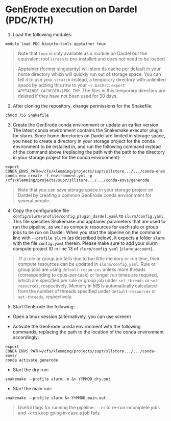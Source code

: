 # GenErode execution on Dardel (PDC/KTH)

1) Load the following modules:

```
module load PDC bioinfo-tools apptainer tmux
```

> Note that `tmux` is only available as a module on Dardel 
but the equivalent tool `screen` is pre-installed and does 
not need to be loaded. 

> Apptainer (former singularity) will store its cache per 
default in your home directory which will quickly run out of 
storage space. You can tell it to use your `scratch` instead, a 
temporary directory with unlimited space by adding this row 
to your `~/.bashrc`: `export APPTAINER_CACHEDIR=$PDC_TMP`.
The files in this temporary directory are deleted if they have
not been used for 30 days. 

2) After cloning the repository, change permissions for the 
Snakefile:

```
chmod 755 Snakefile
```

3) Create the GenErode conda environment or update an earlier 
version. The latest conda environment contains the Snakemake 
executor plugin for slurm. Since home directories on Dardel 
are limited in storage space, you need to create a directory in 
your storage project for the conda environment to be installed 
in, and run the following command instead of the command above
(replacing the path with the path to the directory in your storage
project for the conda environment): 

```
export CONDA_ENVS_PATH=/cfs/klemming/projects/supr/sllstore.../.../conda-envs
conda env create -f environment.yml -p /cfs/klemming/projects/supr/sllstore.../.../conda-envs/generode
```

> Note that you can save storage space in your storage project 
on Dardel by creating a common GenErode conda environment for 
several people. 

4) Copy the configuration file `config/slurm/profile/config_plugin_dardel.yaml` 
to `slurm/config.yaml`. This file specifies Snakemake and apptainer 
parameters that are used to run the pipeline, as well as compute 
resources for each rule or group jobs to be run on Dardel. When 
you start the pipeline on the command line with `--profile slurm` 
(as described below), it expects a folder `slurm` with the file
`config.yaml` therein. Please make sure to add your slurm compute 
project ID in line 13 of `slurm/config.yaml` (`slurm_account`). 

> If a rule or group job fails due to too little memory or run time,
their compute resources can be updated in `slurm/config.yaml`. 
Rule or group jobs are using `default-resources` unless more threads
(corresponding to cpus-per-task) or longer run times are required,
which are specified per rule or group job under `set-threads` or
`set-resources`, respectively. Memory in MB is automatically calculated
from the number of threads specified under `default-resources` or
`set-threads`, respectively.  

5) Start GenErode the following:

- Open a tmux session (alternatively, you can use screen)

- Activate the GenErode conda environment with the 
following commands, replacing the path to the location of 
the conda environment accordingly:

```
export CONDA_ENVS_PATH=/cfs/klemming/projects/supr/sllstore.../.../conda-envs/
conda activate generode
```

- Start the dry run:

```
snakemake --profile slurm -n &> YYMMDD_dry.out
```

- Start the main run:

```
snakemake --profile slurm &> YYMMDD_main.out
```

> Useful flags for running the pipeline: `--ri` to re-run 
incomplete jobs and `-k` to keep going in case a job fails. 
